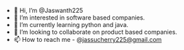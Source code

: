 - 👋 Hi, I’m @Jaswanth225
- 👀 I’m interested in software based companies.
- 🌱 I’m currently learning python and java.
- 💞️ I’m looking to collaborate on product based companies.
- 📫 How to reach me - @jassucherry225@gmail.com

<!---
Jaswanth225/Jaswanth225 is a ✨ special ✨ repository because its `README.md` (this file) appears on your GitHub profile.
You can click the Preview link to take a look at your changes.
--->
